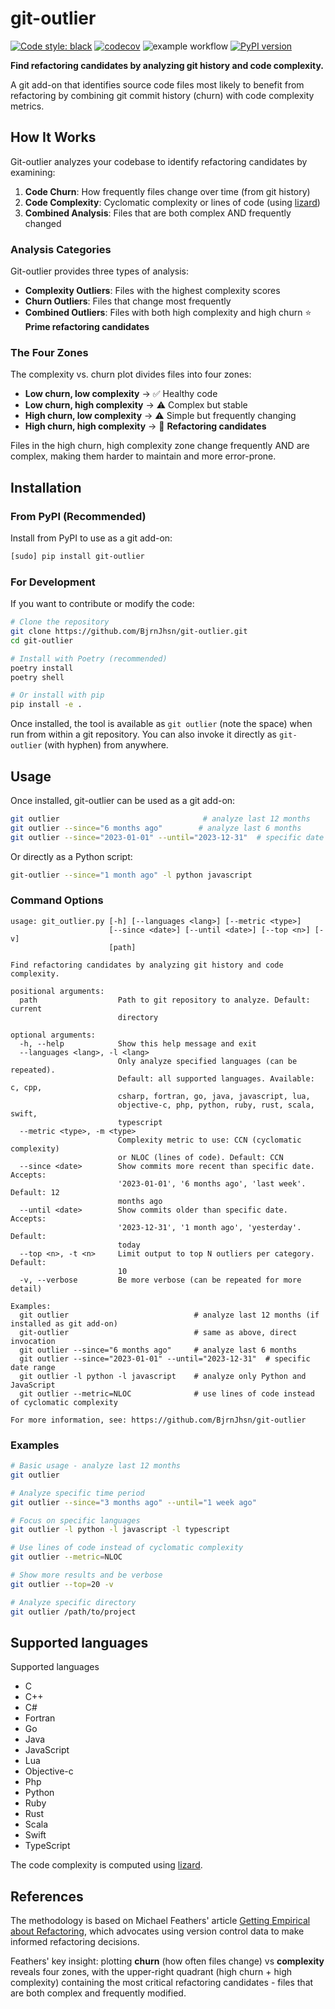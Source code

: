 # git-outlier
[![Code style: black](https://img.shields.io/badge/code%20style-black-000000.svg)](https://github.com/psf/black)
[![codecov](https://codecov.io/gh/BjrnJhsn/git-outlier/branch/main/graph/badge.svg?token=UJXXUA0Q9D)](https://codecov.io/gh/BjrnJhsn/git-outlier)
![example workflow](https://github.com/BjrnJhsn/git-outlier/actions/workflows/python-app.yml/badge.svg)
[![PyPI version](https://badge.fury.io/py/git-outlier.svg)](https://badge.fury.io/py/git-outlier)

**Find refactoring candidates by analyzing git history and code complexity.**

A git add-on that identifies source code files most likely to benefit from refactoring by combining git commit history (churn) with code complexity metrics.

## How It Works

Git-outlier analyzes your codebase to identify refactoring candidates by examining:

1. **Code Churn**: How frequently files change over time (from git history)
2. **Code Complexity**: Cyclomatic complexity or lines of code (using [lizard](http://www.lizard.ws/))
3. **Combined Analysis**: Files that are both complex AND frequently changed

### Analysis Categories

Git-outlier provides three types of analysis:

- **Complexity Outliers**: Files with the highest complexity scores
- **Churn Outliers**: Files that change most frequently  
- **Combined Outliers**: Files with both high complexity and high churn ⭐ **Prime refactoring candidates**

### The Four Zones

The complexity vs. churn plot divides files into four zones:

- **Low churn, low complexity** → ✅ Healthy code
- **Low churn, high complexity** → ⚠️ Complex but stable  
- **High churn, low complexity** → ⚠️ Simple but frequently changing
- **High churn, high complexity** → 🚨 **Refactoring candidates**

Files in the high churn, high complexity zone change frequently AND are complex, making them harder to maintain and more error-prone.

## Installation

### From PyPI (Recommended)
Install from PyPI to use as a git add-on:
```bash
[sudo] pip install git-outlier
```

### For Development
If you want to contribute or modify the code:
```bash
# Clone the repository
git clone https://github.com/BjrnJhsn/git-outlier.git
cd git-outlier

# Install with Poetry (recommended)
poetry install
poetry shell

# Or install with pip
pip install -e .
```

Once installed, the tool is available as `git outlier` (note the space) when run from within a git repository. You can also invoke it directly as `git-outlier` (with hyphen) from anywhere.

## Usage

Once installed, git-outlier can be used as a git add-on:
```bash
git outlier                                # analyze last 12 months
git outlier --since="6 months ago"        # analyze last 6 months
git outlier --since="2023-01-01" --until="2023-12-31"  # specific date range
```

Or directly as a Python script:
```bash
git-outlier --since="1 month ago" -l python javascript
```

### Command Options

```
usage: git_outlier.py [-h] [--languages <lang>] [--metric <type>]
                      [--since <date>] [--until <date>] [--top <n>] [-v]
                      [path]

Find refactoring candidates by analyzing git history and code complexity.

positional arguments:
  path                  Path to git repository to analyze. Default: current
                        directory

optional arguments:
  -h, --help            Show this help message and exit
  --languages <lang>, -l <lang>
                        Only analyze specified languages (can be repeated).
                        Default: all supported languages. Available: c, cpp,
                        csharp, fortran, go, java, javascript, lua,
                        objective-c, php, python, ruby, rust, scala, swift,
                        typescript
  --metric <type>, -m <type>
                        Complexity metric to use: CCN (cyclomatic complexity)
                        or NLOC (lines of code). Default: CCN
  --since <date>        Show commits more recent than specific date. Accepts:
                        '2023-01-01', '6 months ago', 'last week'. Default: 12
                        months ago
  --until <date>        Show commits older than specific date. Accepts:
                        '2023-12-31', '1 month ago', 'yesterday'. Default:
                        today
  --top <n>, -t <n>     Limit output to top N outliers per category. Default:
                        10
  -v, --verbose         Be more verbose (can be repeated for more detail)

Examples:
  git outlier                            # analyze last 12 months (if installed as git add-on)
  git-outlier                            # same as above, direct invocation
  git outlier --since="6 months ago"     # analyze last 6 months  
  git outlier --since="2023-01-01" --until="2023-12-31"  # specific date range
  git outlier -l python -l javascript    # analyze only Python and JavaScript
  git outlier --metric=NLOC              # use lines of code instead of cyclomatic complexity

For more information, see: https://github.com/BjrnJhsn/git-outlier
```

### Examples

```bash
# Basic usage - analyze last 12 months
git outlier

# Analyze specific time period
git outlier --since="3 months ago" --until="1 week ago"

# Focus on specific languages
git outlier -l python -l javascript -l typescript

# Use lines of code instead of cyclomatic complexity
git outlier --metric=NLOC

# Show more results and be verbose
git outlier --top=20 -v

# Analyze specific directory
git outlier /path/to/project
```

## Supported languages
Supported languages
- C
- C++
- C#
- Fortran
- Go
- Java
- JavaScript
- Lua 
- Objective-c
- Php
- Python
- Ruby
- Rust
- Scala
- Swift
- TypeScript

The code complexity is computed using [lizard](http://www.lizard.ws/).
## References

The methodology is based on Michael Feathers' article [Getting Empirical about Refactoring](https://www.agileconnection.com/article/getting-empirical-about-refactoring), which advocates using version control data to make informed refactoring decisions.

Feathers' key insight: plotting **churn** (how often files change) vs **complexity** reveals four zones, with the upper-right quadrant (high churn + high complexity) containing the most critical refactoring candidates - files that are both complex and frequently modified.

